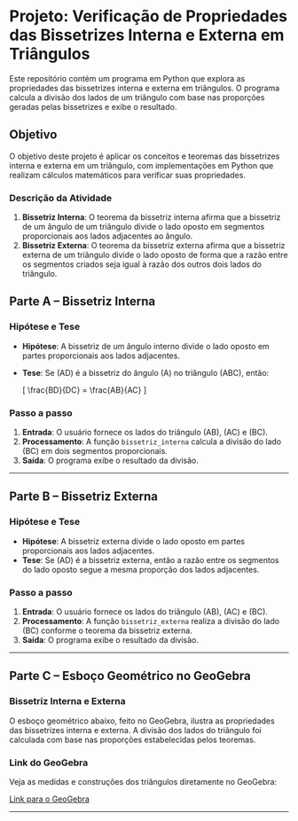 

# Projeto: Verificação de Propriedades das Bissetrizes Interna e Externa em Triângulos

Este repositório contém um programa em Python que explora as propriedades das bissetrizes interna e externa em triângulos. O programa calcula a divisão dos lados de um triângulo com base nas proporções geradas pelas bissetrizes e exibe o resultado.

## Objetivo

O objetivo deste projeto é aplicar os conceitos e teoremas das bissetrizes interna e externa em um triângulo, com implementações em Python que realizam cálculos matemáticos para verificar suas propriedades.

### Descrição da Atividade

1. **Bissetriz Interna**: O teorema da bissetriz interna afirma que a bissetriz de um ângulo de um triângulo divide o lado oposto em segmentos proporcionais aos lados adjacentes ao ângulo.
2. **Bissetriz Externa**: O teorema da bissetriz externa afirma que a bissetriz externa de um triângulo divide o lado oposto de forma que a razão entre os segmentos criados seja igual à razão dos outros dois lados do triângulo.

## Parte A – Bissetriz Interna

### Hipótese e Tese

- **Hipótese**: A bissetriz de um ângulo interno divide o lado oposto em partes proporcionais aos lados adjacentes.
- **Tese**: Se \(AD\) é a bissetriz do ângulo \(A\) no triângulo \(ABC\), então:

  \[
  \frac{BD}{DC} = \frac{AB}{AC}
  \]

### Passo a passo

1. **Entrada**: O usuário fornece os lados do triângulo \(AB\), \(AC\) e \(BC\).
2. **Processamento**: A função `bissetriz_interna` calcula a divisão do lado \(BC\) em dois segmentos proporcionais.
3. **Saída**: O programa exibe o resultado da divisão.

---

## Parte B – Bissetriz Externa

### Hipótese e Tese

- **Hipótese**: A bissetriz externa divide o lado oposto em partes proporcionais aos lados adjacentes.
- **Tese**: Se \(AD\) é a bissetriz externa, então a razão entre os segmentos do lado oposto segue a mesma proporção dos lados adjacentes.

### Passo a passo

1. **Entrada**: O usuário fornece os lados do triângulo \(AB\), \(AC\) e \(BC\).
2. **Processamento**: A função `bissetriz_externa` realiza a divisão do lado \(BC\) conforme o teorema da bissetriz externa.
3. **Saída**: O programa exibe o resultado da divisão.

---

## Parte C – Esboço Geométrico no GeoGebra

### Bissetriz Interna e Externa

O esboço geométrico abaixo, feito no GeoGebra, ilustra as propriedades das bissetrizes interna e externa. A divisão dos lados do triângulo foi calculada com base nas proporções estabelecidas pelos teoremas.



### Link do GeoGebra

Veja as medidas e construções dos triângulos diretamente no GeoGebra:

[Link para o GeoGebra](https://www.geogebra.org/calculator/ejxud2fw)

---

